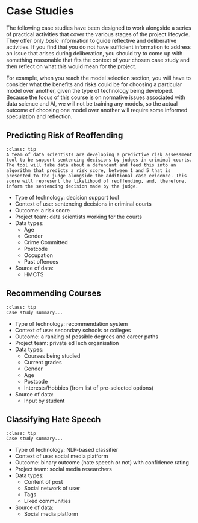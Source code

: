 # Case Studies

The following case studies have been designed to work alongside a series of practical activities that cover the various stages of the project lifecycle. They offer only *basic* information to guide reflective and deliberative activities. If you find that you do not have sufficient information to address an issue that arises during deliberation, you should try to come up with something reasonable that fits the context of your chosen case study and then reflect on what this would mean for the project.

For example, when you reach the model selection section, you will have to consider what the benefits and risks could be for choosing a particular model over another, given the type of technology being developed. Because the focus of this course is on normative issues associated with data science and AI, we will not be training any models, so the actual outcome of choosing one model over another will require some informed speculation and reflection.

## Predicting Risk of Reoffending

```{admonition} Summary
:class: tip
A team of data scientists are developing a predictive risk assessment tool to be support sentencing decisions by judges in criminal courts. The tool will take data about a defendant and feed this into an algorithm that predicts a risk score, between 1 and 5 that is presented to the judge alongside the additional case evidence. This score will represent the likelihood of reoffending, and, therefore, inform the sentencing decision made by the judge.
```

- Type of technology: decision support tool
- Context of use: sentencing decisions in criminal courts
- Outcome: a risk score
- Project team: data scientists working for the courts
- Data types:
  - Age
  - Gender
  - Crime Committed
  - Postcode
  - Occupation
  - Past offences
- Source of data:
  - HMCTS

## Recommending Courses

```{admonition} Summary
:class: tip
Case study summary...
```

- Type of technology: recommendation system
- Context of use: secondary schools or colleges
- Outcome: a ranking of possible degrees and career paths
- Project team: private edTech organisation
- Data types:
  - Courses being studied
  - Current grades
  - Gender
  - Age
  - Postcode
  - Interests/Hobbies (from list of pre-selected options)
- Source of data:
  - Input by student

## Classifying Hate Speech

```{admonition} Summary
:class: tip
Case study summary...
```

- Type of technology: NLP-based classifier
- Context of use: social media platform
- Outcome: binary outcome (hate speech or not) with confidence rating
- Project team: social media researchers
- Data types:
  - Content of post
  - Social network of user
  - Tags
  - Liked communities
- Source of data:
  - Social media platform
